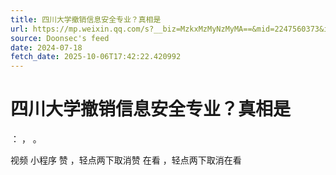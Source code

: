 ```yaml
---
title: 四川大学撤销信息安全专业？真相是
url: https://mp.weixin.qq.com/s?__biz=MzkxMzMyNzMyMA==&mid=2247560373&idx=1&sn=1de66eb22cf4c92551fc15c1eb9abea4
source: Doonsec's feed
date: 2024-07-18
fetch_date: 2025-10-06T17:42:22.420992
---
```


# 四川大学撤销信息安全专业？真相是

：
，
。

视频
小程序
赞
，轻点两下取消赞
在看
，轻点两下取消在看